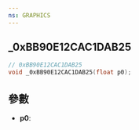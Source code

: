 ```yaml
---
ns: GRAPHICS
---
```

## _0xBB90E12CAC1DAB25

```c
// 0xBB90E12CAC1DAB25
void _0xBB90E12CAC1DAB25(float p0);
```


## 參數
* **p0**: 

